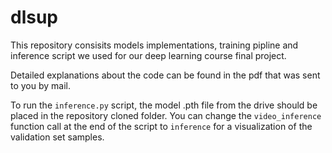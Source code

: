 # dlsup
This repository consisits models implementations, training pipline and inference script we used for our deep learning course final project. 

Detailed explanations about the code can be found in the pdf that was sent to you by mail.

To run the ```inference.py``` script, the model .pth file from the drive should be placed in the repository cloned folder. You can change the ```video_inference```
function call at the end of the script to ```inference``` for a visualization of the validation set samples.
